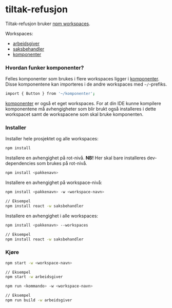 # tiltak-refusjon

Tiltak-refusjon bruker [npm workspaces](https://docs.npmjs.com/cli/v7/using-npm/workspaces).

Workspaces:

- [arbeidsgiver](./arbeidsgiver)
- [saksbehandler](./saksbehandler)
- [komponenter](./komponenter)

### Hvordan funker komponenter?

Felles komponenter som brukes i flere workspaces ligger i [komponenter](./komponenter). Disse komponentene kan importeres i de andre workspaces med `~/`-prefiks.

```bash
import { Button } from '~/komponenter';
```

[komponenter](./komponenter) er også et eget workspaces.
For at din IDE kunne kompilere komponentene må avhengigheter som blir brukt også installeres i dette workspacet samt de workspacene som skal bruke komponenten.

### Installer

Installer hele prosjektet og alle workspaces:

```bash
npm install
```

Installere en avhengighet på rot-nivå.
**NB!** Her skal bare installeres dev-dependencies som brukes på rot-nivå.

```bash
npm install <pakkenavn>
```

Installere en avhengighet på workspace-nivå:

```bash
npm install <pakkenavn> -w <workspace-navn>

// Eksempel
npm install react -w saksbehandler
```

Installere en avhengighet i alle workspaces:

```bash
npm install <pakkenavn> --workspaces

// Eksempel
npm install react -w saksbehandler
```

### Kjøre

```bash
npm start -w <workspace-navn>

// Eksempel
npm start -w arbeidsgiver
```

```bash
npm run <kommando> -w <workspace-navn>

// Eksempel
npm run build -w arbeidsgiver
```
